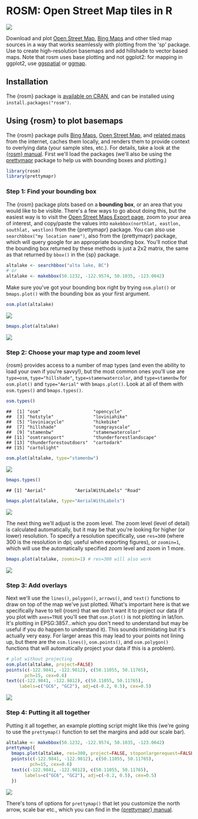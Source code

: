ROSM: Open Street Map tiles in R
================================

[![](http://cranlogs.r-pkg.org/badges/rosm)](https://cran.r-project.org/package=rosm)

Download and plot [Open Street Map](http://www.openstreetmap.org/), [Bing Maps](http://www.bing.com/maps) and other tiled map sources in a way that works seamlessly with plotting from the 'sp' package. Use to create high-resolution basemaps and add hillshade to vector based maps. Note that rosm uses base plotting and not ggplot2: for mapping in ggplot2, use [ggspatial](https://github.com/paleolimbot/ggspatial) or [ggmap](https://github.com/dkahle/ggmap).

Installation
------------

The {rosm} package is [available on CRAN](https://cran.r-project.org/package=rosm), and can be installed using `install.packages("rosm")`.

Using {rosm} to plot basemaps
-----------------------------

The {rosm} package pulls [Bing Maps](https://www.bing.com/maps/), [Open Street Map](https://www.openstreetmap.org/), and [related maps](http://wiki.openstreetmap.org/wiki/Tile_servers) from the internet, caches them locally, and renders them to provide context to overlying data (your sample sites, etc.). For details, take a look at the [{rosm} manual](https://cran.r-project.org/web/packages/rosm/rosm.pdf). First we'll load the packages (we'll also be using the [prettymapr](http://paleolimbot.github.io/prettymapr) package to help us with bounding boxes and plotting.)

``` r
library(rosm)
library(prettymapr)
```

### Step 1: Find your bounding box

The {rosm} package plots based on a **bounding box**, or an area that you would like to be visible. There's a few ways to go about doing this, but the easiest way is to visit the [Open Street Maps Export page](http://www.openstreetmap.org/export), zoom to your area of interest, and copy/paste the values into `makebbox(northlat, eastlon, southlat, westlon)` from the {prettymapr} package. You can also use `searchbbox("my location name")`, also from the {prettymapr} package, which will query google for an appropriate bounding box. You'll notice that the bounding box returned by these methods is just a 2x2 matrix, the same as that returned by `bbox()` in the {sp} package.

``` r
altalake <- searchbbox("alta lake, BC")
# or
altalake <- makebbox(50.1232, -122.9574, 50.1035, -123.0042)
```

Make sure you've got your bounding box right by trying `osm.plot()` or `bmaps.plot()` with the bounding box as your first argument.

``` r
osm.plot(altalake)
```

![](README_files/figure-markdown_github/unnamed-chunk-3-1.png)

``` r
bmaps.plot(altalake)
```

![](README_files/figure-markdown_github/unnamed-chunk-4-1.png)

### Step 2: Choose your map type and zoom level

{rosm} provides access to a number of map types (and even the ability to load your own if you're savvy!), but the most common ones you'll use are `type=osm`, `type="hillshade"`, `type=stamenwatercolor`, and `type=stamenbw` for `osm.plot()` and `type="Aerial"` with `bmaps.plot()`. Look at all of them with `osm.types()` and `bmaps.types()`.

``` r
osm.types()
```

    ##  [1] "osm"                    "opencycle"             
    ##  [3] "hotstyle"               "loviniahike"           
    ##  [5] "loviniacycle"           "hikebike"              
    ##  [7] "hillshade"              "osmgrayscale"          
    ##  [9] "stamenbw"               "stamenwatercolor"      
    ## [11] "osmtransport"           "thunderforestlandscape"
    ## [13] "thunderforestoutdoors"  "cartodark"             
    ## [15] "cartolight"

``` r
osm.plot(altalake, type="stamenbw")
```

![](README_files/figure-markdown_github/unnamed-chunk-5-1.png)

``` r
bmaps.types()
```

    ## [1] "Aerial"           "AerialWithLabels" "Road"

``` r
bmaps.plot(altalake, type="AerialWithLabels")
```

![](README_files/figure-markdown_github/unnamed-chunk-6-1.png)

The next thing we'll adjust is the zoom level. The zoom level (level of detail) is calculated automatically, but it may be that you're looking for higher (or lower) resolution. To specify a resolution specifically, use `res=300` (where 300 is the resolution in dpi; useful when exporting figures), or `zoomin=1`, which will use the automatically specified zoom level and zoom in 1 more.

``` r
bmaps.plot(altalake, zoomin=1) # res=300 will also work
```

![](README_files/figure-markdown_github/unnamed-chunk-7-1.png)

### Step 3: Add overlays

Next we'll use the `lines()`, `polygon()`, `arrows()`, and `text()` functions to draw on top of the map we've just plotted. What's important here is that we specifically have to tell {rosm} that we don't want it to project our data (if you plot with `axes=TRUE` you'll see that `osm.plot()` is not plotting in lat/lon. It's plotting in EPSG:3857...which you don't need to understand but may be useful if you do happen to understand it). This sounds intimidating but it's actually very easy. For larger areas this may lead to your points not lining up, but there are the `osm.lines()`, `osm.points()`, and `osm.polygon()` functions that will automatically project your data if this is a problem).

``` r
# plot without projecting
osm.plot(altalake, project=FALSE)
points(c(-122.9841, -122.9812), c(50.11055, 50.11765), 
       pch=15, cex=0.6)
text(c(-122.9841, -122.9812), c(50.11055, 50.11765), 
     labels=c("GC6", "GC2"), adj=c(-0.2, 0.5), cex=0.5)
```

![](README_files/figure-markdown_github/unnamed-chunk-8-1.png)

### Step 4: Putting it all together

Putting it all together, an example plotting script might like this (we're going to use the `prettymap()` function to set the margins and add our scale bar).

``` r
altalake <- makebbox(50.1232, -122.9574, 50.1035, -123.0042)
prettymap({
  bmaps.plot(altalake, res=300, project=FALSE, stoponlargerequest=FALSE)
  points(c(-122.9841, -122.9812), c(50.11055, 50.11765), 
         pch=15, cex=0.6)
  text(c(-122.9841, -122.9812), c(50.11055, 50.11765), 
       labels=c("GC6", "GC2"), adj=c(-0.2, 0.5), cex=0.5)
  })
```

![](README_files/figure-markdown_github/unnamed-chunk-9-1.png)

There's tons of options for `prettymap()` that let you customize the north arrow, scale bar etc., which you can find in the [{prettymapr} manual](https://cran.r-project.org/web/packages/prettymapr/prettymapr.pdf).

